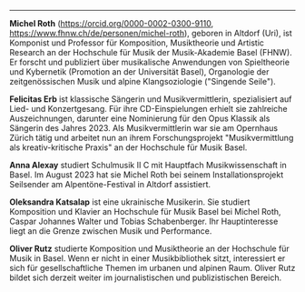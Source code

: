 ---
**Michel Roth** (<https://orcid.org/0000-0002-0300-9110>, <https://www.fhnw.ch/de/personen/michel-roth>), geboren in Altdorf (Uri), ist
Komponist und Professor für Komposition, Musiktheorie und Artistic Research an
der Hochschule für Musik der Musik-Akademie Basel (FHNW). Er forscht und
publiziert über musikalische Anwendungen von Spieltheorie und Kybernetik
(Promotion an der Universität Basel), Organologie der zeitgenössischen Musik
und alpine Klangsoziologie ("Singende Seile").


**Felicitas Erb** ist klassische Sängerin und
Musikvermittlerin, spezialisiert auf Lied- und Konzertgesang. Für ihre
CD-Einspielungen erhielt sie zahlreiche Auszeichnungen, darunter eine
Nominierung für den Opus Klassik als Sängerin des Jahres 2023. Als
Musikvermittlerin war sie am Opernhaus Zürich tätig und arbeitet nun an ihrem
Forschungsprojekt "Musikvermittlung als kreativ-kritische Praxis" an der
Hochschule für Musik Basel.

**Anna Alexay** studiert Schulmusik II C mit Hauptfach Musikwissenschaft in
Basel. Im August 2023 hat sie Michel Roth bei seinem Installationsprojekt Seilsender am Alpentöne-Festival in Altdorf assistiert.

**Oleksandra Katsalap** ist eine ukrainische Musikerin. Sie studiert
Komposition und Klavier an Hochschule für Musik Basel bei Michel Roth, Caspar
Johannes Walter und Tobias Schabenberger. Ihr Hauptinteresse liegt an die
Grenze zwischen Musik und Performance.

**Oliver Rutz** studierte Komposition und Musiktheorie an der Hochschule für Musik in
Basel. Wenn er nicht in einer Musikbibliothek sitzt, interessiert er sich für
gesellschaftliche Themen im urbanen und alpinen Raum. Oliver Rutz bildet sich
derzeit weiter im journalistischen und publizistischen Bereich.